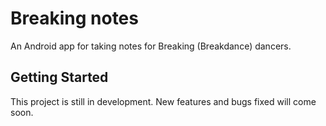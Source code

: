 # Breaking notes

An Android app for taking notes for Breaking (Breakdance) dancers.

## Getting Started

This project is still in development. New features and bugs fixed will come soon.
